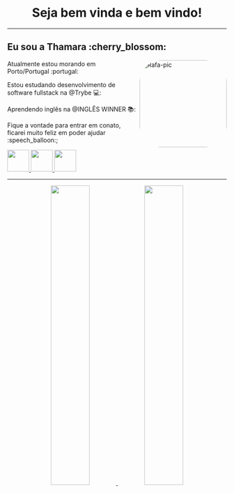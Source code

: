 <h1 align="center"> Seja bem vinda e bem vindo! </h1>
<hr />
<h2>Eu sou a Thamara :cherry_blossom:</h2>
 <img align="right" alt="Rafa-pic" height="200" style="border-radius:50px;" src="https://picrew.me/shareImg/org/202205/338224_ldssxEfZ.png">
 <p>Atualmente estou morando em Porto/Portugal :portugal: </p>
 <p>Estou estudando desenvolvimento de software fullstack na @Trybe 💻:</p>
 <p>Aprendendo inglês na @INGLÊS WINNER 📚:</p>
 <p>Fique a vontade para entrar em conato, ficarei muito feliz em poder ajudar :speech_balloon:;</p>
 <a href="https://www.linkedin.com/in/thamaragaspar/" target="_blank">
  <img src="https://i.ibb.co/Kx2GSrT/linkedin.png" width="50px" height="50px" target="_blank">
</a>
 <a href="https://www.instagram.com/thamara_gaspar/" target="_blank">
  <img src="https://cdn.icon-icons.com/icons2/1211/PNG/512/1491579602-yumminkysocialmedia36_83067.png" width="50px" height="50px">
</a>
<a href="thamaranegocios@gmail.com" target="_blank">
  <img src="https://cdn.icon-icons.com/icons2/730/PNG/512/gmail_icon-icons.com_62758.png" width="50px" height="50px" target="_blank">
</a>
<hr />
<div align="center">
  <a href="https://github.com/ThamaraGaspar">
  <img width="42%" src="https://github-readme-stats.vercel.app/api?username=ThamaraGaspar&show_icons=true&theme=dracula&include_all_commits=true&count_private=true"/>
  <img width="42%" src="https://github-readme-stats.vercel.app/api/top-langs/?username=ThamaraGaspar&layout=compact&langs_count=7&theme=dracula"/>
</div>
